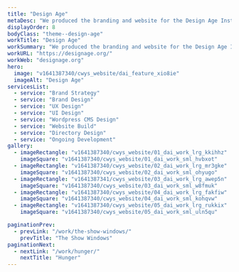 ```yaml
---
title: "Design Age"
metaDesc: "We produced the branding and website for the Design Age Institute, a joint venture between The Royal College of Art, The Design Museum, Oxford University and Research England, forming the UK’s national strategic unit for design and the healthy ageing economy."
displayOrder: 8
bodyClass: "theme--design-age"
workTitle: "Design Age"
workSummary: "We produced the branding and website for the Design Age Institute, a joint venture between The Royal College of Art, The Design Museum, Oxford University and Research England, forming the UK’s national strategic unit for design and the healthy ageing economy."
workURL: "https://designage.org/"
workWeb: "designage.org"
hero:
  image: "v1641387340/cwys_website/dai_feature_xio8ie"
  imageAlt: "Design Age"
servicesList:
  - service: "Brand Strategy"
  - service: "Brand Design"
  - service: "UX Design"
  - service: "UI Design"
  - service: "Wordpress CMS Design"
  - service: "Website Build"
  - service: "Directory Design"
  - service: "Ongoing Development"
gallery:
  - imageRectangle: "v1641387340/cwys_website/01_dai_work_lrg_kkihhz"
    imageSquare: "v1641387340/cwys_website/01_dai_work_sml_hvbxot"
  - imageRectangle: "v1641387340/cwys_website/02_dai_work_lrg_mr3gke"
    imageSquare: "v1641387340/cwys_website/02_dai_work_sml_ohyugo"
  - imageRectangle: "v1641387341/cwys_website/03_dai_work_lrg_awep5n"
    imageSquare: "v1641387340/cwys_website/03_dai_work_sml_w8fmuk"
  - imageRectangle: "v1641387340/cwys_website/04_dai_work_lrg_fakfiw"
    imageSquare: "v1641387340/cwys_website/04_dai_work_sml_kohqvw"
  - imageRectangle: "v1641387340/cwys_website/05_dai_work_lrg_rukkix"
    imageSquare: "v1641387340/cwys_website/05_dai_work_sml_uln5qu"

paginationPrev:
  - prevLink: "/work/the-show-windows/"
    prevTitle: "The Show Windows"
paginationNext:
  - nextLink: "/work/hunger/"
    nextTitle: "Hunger"
---
```

